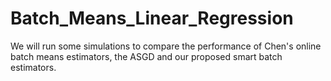 # Batch_Means_Linear_Regression

We will run some simulations to compare the performance of Chen's online batch means estimators, the ASGD and our proposed smart batch estimators.  
